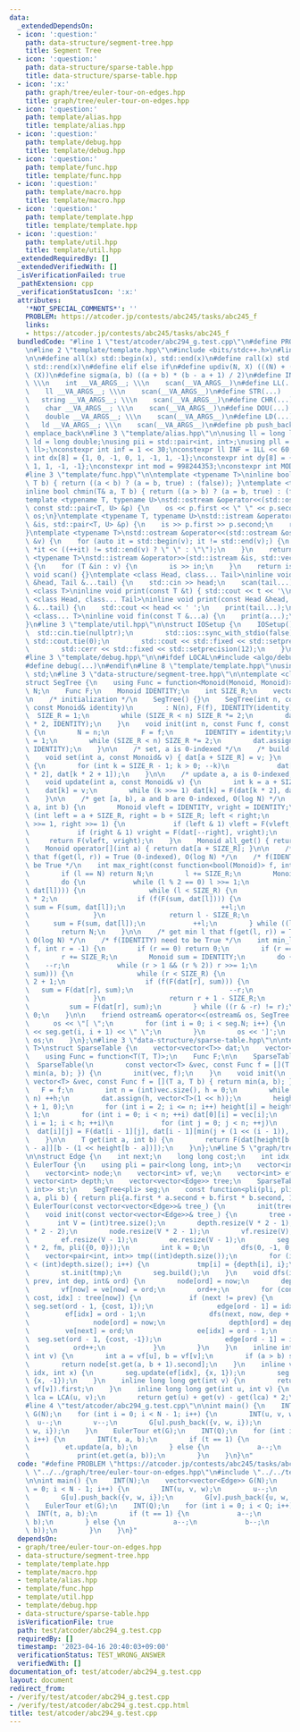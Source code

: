 ```yaml
---
data:
  _extendedDependsOn:
  - icon: ':question:'
    path: data-structure/segment-tree.hpp
    title: Segment Tree
  - icon: ':question:'
    path: data-structure/sparse-table.hpp
    title: data-structure/sparse-table.hpp
  - icon: ':x:'
    path: graph/tree/euler-tour-on-edges.hpp
    title: graph/tree/euler-tour-on-edges.hpp
  - icon: ':question:'
    path: template/alias.hpp
    title: template/alias.hpp
  - icon: ':question:'
    path: template/debug.hpp
    title: template/debug.hpp
  - icon: ':question:'
    path: template/func.hpp
    title: template/func.hpp
  - icon: ':question:'
    path: template/macro.hpp
    title: template/macro.hpp
  - icon: ':question:'
    path: template/template.hpp
    title: template/template.hpp
  - icon: ':question:'
    path: template/util.hpp
    title: template/util.hpp
  _extendedRequiredBy: []
  _extendedVerifiedWith: []
  _isVerificationFailed: true
  _pathExtension: cpp
  _verificationStatusIcon: ':x:'
  attributes:
    '*NOT_SPECIAL_COMMENTS*': ''
    PROBLEM: https://atcoder.jp/contests/abc245/tasks/abc245_f
    links:
    - https://atcoder.jp/contests/abc245/tasks/abc245_f
  bundledCode: "#line 1 \"test/atcoder/abc294_g.test.cpp\"\n#define PROBLEM \"https://atcoder.jp/contests/abc245/tasks/abc245_f\"\
    \n#line 2 \"template/template.hpp\"\n#include <bits/stdc++.h>\n#line 3 \"template/macro.hpp\"\
    \n\n#define all(x) std::begin(x), std::end(x)\n#define rall(x) std::rbegin(x),\
    \ std::rend(x)\n#define elif else if\n#define updiv(N, X) (((N) + (X) - (1)) /\
    \ (X))\n#define sigma(a, b) ((a + b) * (b - a + 1) / 2)\n#define INT(...)    \
    \ \\\n    int __VA_ARGS__; \\\n    scan(__VA_ARGS__)\n#define LL(...)     \\\n\
    \    ll __VA_ARGS__; \\\n    scan(__VA_ARGS__)\n#define STR(...)        \\\n \
    \   string __VA_ARGS__; \\\n    scan(__VA_ARGS__)\n#define CHR(...)      \\\n\
    \    char __VA_ARGS__; \\\n    scan(__VA_ARGS__)\n#define DOU(...)        \\\n\
    \    double __VA_ARGS__; \\\n    scan(__VA_ARGS__)\n#define LD(...)     \\\n \
    \   ld __VA_ARGS__; \\\n    scan(__VA_ARGS__)\n#define pb push_back\n#define eb\
    \ emplace_back\n#line 3 \"template/alias.hpp\"\n\nusing ll = long long;\nusing\
    \ ld = long double;\nusing pii = std::pair<int, int>;\nusing pll = std::pair<ll,\
    \ ll>;\nconstexpr int inf = 1 << 30;\nconstexpr ll INF = 1LL << 60;\nconstexpr\
    \ int dx[8] = {1, 0, -1, 0, 1, -1, 1, -1};\nconstexpr int dy[8] = {0, 1, 0, -1,\
    \ 1, 1, -1, -1};\nconstexpr int mod = 998244353;\nconstexpr int MOD = 1e9 + 7;\n\
    #line 3 \"template/func.hpp\"\n\ntemplate <typename T>\ninline bool chmax(T& a,\
    \ T b) { return ((a < b) ? (a = b, true) : (false)); }\ntemplate <typename T>\n\
    inline bool chmin(T& a, T b) { return ((a > b) ? (a = b, true) : (false)); }\n\
    template <typename T, typename U>\nstd::ostream &operator<<(std::ostream &os,\
    \ const std::pair<T, U> &p) {\n    os << p.first << \" \" << p.second;\n    return\
    \ os;\n}\ntemplate <typename T, typename U>\nstd::istream &operator>>(std::istream\
    \ &is, std::pair<T, U> &p) {\n    is >> p.first >> p.second;\n    return is;\n\
    }\ntemplate <typename T>\nstd::ostream &operator<<(std::ostream &os, const std::vector<T>\
    \ &v) {\n    for (auto it = std::begin(v); it != std::end(v);) {\n        os <<\
    \ *it << ((++it) != std::end(v) ? \" \" : \"\");\n    }\n    return os;\n}\ntemplate\
    \ <typename T>\nstd::istream &operator>>(std::istream &is, std::vector<T> &v)\
    \ {\n    for (T &in : v) {\n        is >> in;\n    }\n    return is;\n}\ninline\
    \ void scan() {}\ntemplate <class Head, class... Tail>\ninline void scan(Head\
    \ &head, Tail &...tail) {\n    std::cin >> head;\n    scan(tail...);\n}\ntemplate\
    \ <class T>\ninline void print(const T &t) { std::cout << t << '\\n'; }\ntemplate\
    \ <class Head, class... Tail>\ninline void print(const Head &head, const Tail\
    \ &...tail) {\n    std::cout << head << ' ';\n    print(tail...);\n}\ntemplate\
    \ <class... T>\ninline void fin(const T &...a) {\n    print(a...);\n    exit(0);\n\
    }\n#line 3 \"template/util.hpp\"\n\nstruct IOSetup {\n    IOSetup() {\n      \
    \  std::cin.tie(nullptr);\n        std::ios::sync_with_stdio(false);\n       \
    \ std::cout.tie(0);\n        std::cout << std::fixed << std::setprecision(12);\n\
    \        std::cerr << std::fixed << std::setprecision(12);\n    }\n} IOSetup;\n\
    #line 3 \"template/debug.hpp\"\n\n#ifdef LOCAL\n#include <algo/debug.hpp>\n#else\n\
    #define debug(...)\n#endif\n#line 8 \"template/template.hpp\"\nusing namespace\
    \ std;\n#line 3 \"data-structure/segment-tree.hpp\"\n\ntemplate <class Monoid>\n\
    struct SegTree {\n    using Func = function<Monoid(Monoid, Monoid)>;\n    int\
    \ N;\n    Func F;\n    Monoid IDENTITY;\n    int SIZE_R;\n    vector<Monoid> dat;\n\
    \n    /* initialization */\n    SegTree() {}\n    SegTree(int n, const Func f,\
    \ const Monoid& identity)\n        : N(n), F(f), IDENTITY(identity) {\n      \
    \  SIZE_R = 1;\n        while (SIZE_R < n) SIZE_R *= 2;\n        dat.assign(SIZE_R\
    \ * 2, IDENTITY);\n    }\n    void init(int n, const Func f, const Monoid& identity)\
    \ {\n        N = n;\n        F = f;\n        IDENTITY = identity;\n        SIZE_R\
    \ = 1;\n        while (SIZE_R < n) SIZE_R *= 2;\n        dat.assign(SIZE_R * 2,\
    \ IDENTITY);\n    }\n\n    /* set, a is 0-indexed */\n    /* build(): O(N) */\n\
    \    void set(int a, const Monoid& v) { dat[a + SIZE_R] = v; }\n    void build()\
    \ {\n        for (int k = SIZE_R - 1; k > 0; --k)\n            dat[k] = F(dat[k\
    \ * 2], dat[k * 2 + 1]);\n    }\n\n    /* update a, a is 0-indexed, O(log N) */\n\
    \    void update(int a, const Monoid& v) {\n        int k = a + SIZE_R;\n    \
    \    dat[k] = v;\n        while (k >>= 1) dat[k] = F(dat[k * 2], dat[k * 2 + 1]);\n\
    \    }\n\n    /* get [a, b), a and b are 0-indexed, O(log N) */\n    Monoid get(int\
    \ a, int b) {\n        Monoid vleft = IDENTITY, vright = IDENTITY;\n        for\
    \ (int left = a + SIZE_R, right = b + SIZE_R; left < right;\n             left\
    \ >>= 1, right >>= 1) {\n            if (left & 1) vleft = F(vleft, dat[left++]);\n\
    \            if (right & 1) vright = F(dat[--right], vright);\n        }\n   \
    \     return F(vleft, vright);\n    }\n    Monoid all_get() { return dat[1]; }\n\
    \    Monoid operator[](int a) { return dat[a + SIZE_R]; }\n\n    /* get max r\
    \ that f(get(l, r)) = True (0-indexed), O(log N) */\n    /* f(IDENTITY) need to\
    \ be True */\n    int max_right(const function<bool(Monoid)> f, int l = 0) {\n\
    \        if (l == N) return N;\n        l += SIZE_R;\n        Monoid sum = IDENTITY;\n\
    \        do {\n            while (l % 2 == 0) l >>= 1;\n            if (!f(F(sum,\
    \ dat[l]))) {\n                while (l < SIZE_R) {\n                    l = l\
    \ * 2;\n                    if (f(F(sum, dat[l]))) {\n                       \
    \ sum = F(sum, dat[l]);\n                        ++l;\n                    }\n\
    \                }\n                return l - SIZE_R;\n            }\n      \
    \      sum = F(sum, dat[l]);\n            ++l;\n        } while ((l & -l) != l);\n\
    \        return N;\n    }\n\n    /* get min l that f(get(l, r)) = True (0-indexed),\
    \ O(log N) */\n    /* f(IDENTITY) need to be True */\n    int min_left(const function<bool(Monoid)>\
    \ f, int r = -1) {\n        if (r == 0) return 0;\n        if (r == -1) r = N;\n\
    \        r += SIZE_R;\n        Monoid sum = IDENTITY;\n        do {\n        \
    \    --r;\n            while (r > 1 && (r % 2)) r >>= 1;\n            if (!f(F(dat[r],\
    \ sum))) {\n                while (r < SIZE_R) {\n                    r = r *\
    \ 2 + 1;\n                    if (f(F(dat[r], sum))) {\n                     \
    \   sum = F(dat[r], sum);\n                        --r;\n                    }\n\
    \                }\n                return r + 1 - SIZE_R;\n            }\n  \
    \          sum = F(dat[r], sum);\n        } while ((r & -r) != r);\n        return\
    \ 0;\n    }\n\n    friend ostream& operator<<(ostream& os, SegTree seg) {\n  \
    \      os << \"[ \";\n        for (int i = 0; i < seg.N; i++) {\n            os\
    \ << seg.get(i, i + 1) << \" \";\n        }\n        os << ']';\n        return\
    \ os;\n    }\n};\n#line 3 \"data-structure/sparse-table.hpp\"\n\ntemplate <class\
    \ T>\nstruct SparseTable {\n    vector<vector<T>> dat;\n    vector<int> height;\n\
    \    using Func = function<T(T, T)>;\n    Func F;\n\n    SparseTable() {}\n  \
    \  SparseTable(\n        const vector<T> &vec, const Func f = [](T a, T b) { return\
    \ min(a, b); }) {\n        init(vec, f);\n    }\n    void init(\n        const\
    \ vector<T> &vec, const Func f = [](T a, T b) { return min(a, b); }) {\n     \
    \   F = f;\n        int n = (int)vec.size(), h = 0;\n        while ((1 << h) <\
    \ n) ++h;\n        dat.assign(h, vector<T>(1 << h));\n        height.assign(n\
    \ + 1, 0);\n        for (int i = 2; i <= n; i++) height[i] = height[i >> 1] +\
    \ 1;\n        for (int i = 0; i < n; ++i) dat[0][i] = vec[i];\n        for (int\
    \ i = 1; i < h; ++i)\n            for (int j = 0; j < n; ++j)\n              \
    \  dat[i][j] = F(dat[i - 1][j], dat[i - 1][min(j + (1 << (i - 1)), n - 1)]);\n\
    \    }\n\n    T get(int a, int b) {\n        return F(dat[height[b - a]][a], dat[height[b\
    \ - a]][b - (1 << height[b - a])]);\n    }\n};\n#line 5 \"graph/tree/euler-tour-on-edges.hpp\"\
    \n\nstruct Edge {\n    int next;\n    long long cost;\n    int idx;\n};\nstruct\
    \ EulerTour {\n    using pli = pair<long long, int>;\n    vector<int> edge;\n\
    \    vector<int> node;\n    vector<int> vf, ve;\n    vector<int> ef, ee;\n   \
    \ vector<int> depth;\n    vector<vector<Edge>> tree;\n    SparseTable<pair<int,\
    \ int>> st;\n    SegTree<pli> seg;\n    const function<pli(pli, pli)> fm = [](pli\
    \ a, pli b) { return pli{a.first * a.second + b.first * b.second, 1}; };\n   \
    \ EulerTour(const vector<vector<Edge>>& tree_) {\n        init(tree_);\n    }\n\
    \    void init(const vector<vector<Edge>>& tree_) {\n        tree = tree_;\n \
    \       int V = (int)tree.size();\n        depth.resize(V * 2 - 1);\n        edge.resize(V\
    \ * 2 - 2);\n        node.resize(V * 2 - 1);\n        vf.resize(V);\n        ve.resize(V);\n\
    \        ef.resize(V - 1);\n        ee.resize(V - 1);\n        seg.init((V - 1)\
    \ * 2, fm, pli({0, 0}));\n        int k = 0;\n        dfs(0, -1, 0, k);\n    \
    \    vector<pair<int, int>> tmp((int)depth.size());\n        for (int i = 0; i\
    \ < (int)depth.size(); i++) {\n            tmp[i] = {depth[i], i};\n        }\n\
    \        st.init(tmp);\n        seg.build();\n    }\n    void dfs(int now, int\
    \ prev, int dep, int& ord) {\n        node[ord] = now;\n        depth[ord] = dep;\n\
    \        vf[now] = ve[now] = ord;\n        ord++;\n        for (const auto& [next,\
    \ cost, idx] : tree[now]) {\n            if (next != prev) {\n               \
    \ seg.set(ord - 1, {cost, 1});\n                edge[ord - 1] = idx;\n       \
    \         ef[idx] = ord - 1;\n                dfs(next, now, dep + 1, ord);\n\
    \                node[ord] = now;\n                depth[ord] = dep;\n       \
    \         ve[next] = ord;\n                ee[idx] = ord - 1;\n              \
    \  seg.set(ord - 1, {cost, -1});\n                edge[ord - 1] = idx;\n     \
    \           ord++;\n            }\n        }\n    }\n    inline int LCA(int u,\
    \ int v) {\n        int a = vf[u], b = vf[v];\n        if (a > b) swap(a, b);\n\
    \        return node[st.get(a, b + 1).second];\n    }\n    inline void update(int\
    \ idx, int x) {\n        seg.update(ef[idx], {x, 1});\n        seg.update(ee[idx],\
    \ {x, -1});\n    }\n    inline long long get(int v) {\n        return seg.get(0,\
    \ vf[v]).first;\n    }\n    inline long long get(int u, int v) {\n        int\
    \ lca = LCA(u, v);\n        return get(u) + get(v) - get(lca) * 2;\n    }\n};\n\
    #line 4 \"test/atcoder/abc294_g.test.cpp\"\n\nint main() {\n    INT(N);\n    vector<vector<Edge>>\
    \ G(N);\n    for (int i = 0; i < N - 1; i++) {\n        INT(u, v, w);\n      \
    \  u--;\n        v--;\n        G[u].push_back({v, w, i});\n        G[v].push_back({u,\
    \ w, i});\n    }\n    EulerTour et(G);\n    INT(Q);\n    for (int i = 0; i < Q;\
    \ i++) {\n        INT(t, a, b);\n        if (t == 1) {\n            a--;\n   \
    \         et.update(a, b);\n        } else {\n            a--;\n            b--;\n\
    \            print(et.get(a, b));\n        }\n    }\n}\n"
  code: "#define PROBLEM \"https://atcoder.jp/contests/abc245/tasks/abc245_f\"\n#include\
    \ \"../../graph/tree/euler-tour-on-edges.hpp\"\n#include \"../../template/template.hpp\"\
    \n\nint main() {\n    INT(N);\n    vector<vector<Edge>> G(N);\n    for (int i\
    \ = 0; i < N - 1; i++) {\n        INT(u, v, w);\n        u--;\n        v--;\n\
    \        G[u].push_back({v, w, i});\n        G[v].push_back({u, w, i});\n    }\n\
    \    EulerTour et(G);\n    INT(Q);\n    for (int i = 0; i < Q; i++) {\n      \
    \  INT(t, a, b);\n        if (t == 1) {\n            a--;\n            et.update(a,\
    \ b);\n        } else {\n            a--;\n            b--;\n            print(et.get(a,\
    \ b));\n        }\n    }\n}"
  dependsOn:
  - graph/tree/euler-tour-on-edges.hpp
  - data-structure/segment-tree.hpp
  - template/template.hpp
  - template/macro.hpp
  - template/alias.hpp
  - template/func.hpp
  - template/util.hpp
  - template/debug.hpp
  - data-structure/sparse-table.hpp
  isVerificationFile: true
  path: test/atcoder/abc294_g.test.cpp
  requiredBy: []
  timestamp: '2023-04-16 20:40:03+09:00'
  verificationStatus: TEST_WRONG_ANSWER
  verifiedWith: []
documentation_of: test/atcoder/abc294_g.test.cpp
layout: document
redirect_from:
- /verify/test/atcoder/abc294_g.test.cpp
- /verify/test/atcoder/abc294_g.test.cpp.html
title: test/atcoder/abc294_g.test.cpp
---
```

